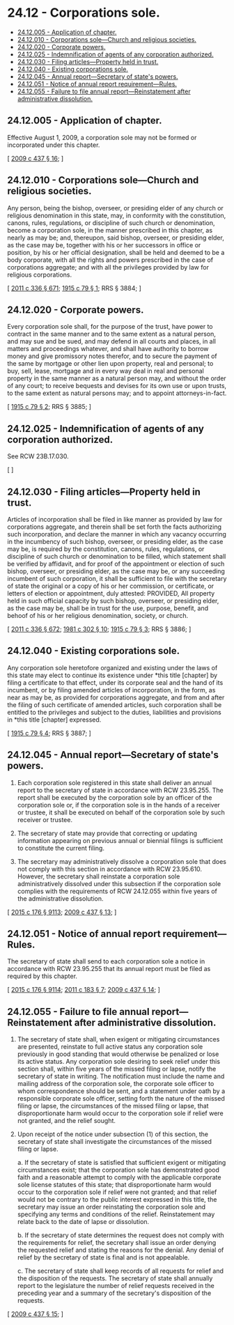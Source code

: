 # 24.12 - Corporations sole.
* [24.12.005 - Application of chapter.](#2412005---application-of-chapter)
* [24.12.010 - Corporations sole—Church and religious societies.](#2412010---corporations-solechurch-and-religious-societies)
* [24.12.020 - Corporate powers.](#2412020---corporate-powers)
* [24.12.025 - Indemnification of agents of any corporation authorized.](#2412025---indemnification-of-agents-of-any-corporation-authorized)
* [24.12.030 - Filing articles—Property held in trust.](#2412030---filing-articlesproperty-held-in-trust)
* [24.12.040 - Existing corporations sole.](#2412040---existing-corporations-sole)
* [24.12.045 - Annual report—Secretary of state's powers.](#2412045---annual-reportsecretary-of-states-powers)
* [24.12.051 - Notice of annual report requirement—Rules.](#2412051---notice-of-annual-report-requirementrules)
* [24.12.055 - Failure to file annual report—Reinstatement after administrative dissolution.](#2412055---failure-to-file-annual-reportreinstatement-after-administrative-dissolution)
## 24.12.005 - Application of chapter.
Effective August 1, 2009, a corporation sole may not be formed or incorporated under this chapter.

\[ [2009 c 437 § 16](http://lawfilesext.leg.wa.gov/biennium/2009-10/Pdf/Bills/Session%20Laws/House/1592-S.SL.pdf?cite=2009%20c%20437%20§%2016); \]

## 24.12.010 - Corporations sole—Church and religious societies.
Any person, being the bishop, overseer, or presiding elder of any church or religious denomination in this state, may, in conformity with the constitution, canons, rules, regulations, or discipline of such church or denomination, become a corporation sole, in the manner prescribed in this chapter, as nearly as may be; and, thereupon, said bishop, overseer, or presiding elder, as the case may be, together with his or her successors in office or position, by his or her official designation, shall be held and deemed to be a body corporate, with all the rights and powers prescribed in the case of corporations aggregate; and with all the privileges provided by law for religious corporations.

\[ [2011 c 336 § 671](http://lawfilesext.leg.wa.gov/biennium/2011-12/Pdf/Bills/Session%20Laws/Senate/5045.SL.pdf?cite=2011%20c%20336%20§%20671); [1915 c 79 § 1](http://leg.wa.gov/CodeReviser/documents/sessionlaw/1915c79.pdf?cite=1915%20c%2079%20§%201); RRS § 3884; \]

## 24.12.020 - Corporate powers.
Every corporation sole shall, for the purpose of the trust, have power to contract in the same manner and to the same extent as a natural person, and may sue and be sued, and may defend in all courts and places, in all matters and proceedings whatever, and shall have authority to borrow money and give promissory notes therefor, and to secure the payment of the same by mortgage or other lien upon property, real and personal; to buy, sell, lease, mortgage and in every way deal in real and personal property in the same manner as a natural person may, and without the order of any court; to receive bequests and devises for its own use or upon trusts, to the same extent as natural persons may; and to appoint attorneys-in-fact.

\[ [1915 c 79 § 2](http://leg.wa.gov/CodeReviser/documents/sessionlaw/1915c79.pdf?cite=1915%20c%2079%20§%202); RRS § 3885; \]

## 24.12.025 - Indemnification of agents of any corporation authorized.
See RCW 23B.17.030.

\[ \]

## 24.12.030 - Filing articles—Property held in trust.
Articles of incorporation shall be filed in like manner as provided by law for corporations aggregate, and therein shall be set forth the facts authorizing such incorporation, and declare the manner in which any vacancy occurring in the incumbency of such bishop, overseer, or presiding elder, as the case may be, is required by the constitution, canons, rules, regulations, or discipline of such church or denomination to be filled, which statement shall be verified by affidavit, and for proof of the appointment or election of such bishop, overseer, or presiding elder, as the case may be, or any succeeding incumbent of such corporation, it shall be sufficient to file with the secretary of state the original or a copy of his or her commission, or certificate, or letters of election or appointment, duly attested: PROVIDED, All property held in such official capacity by such bishop, overseer, or presiding elder, as the case may be, shall be in trust for the use, purpose, benefit, and behoof of his or her religious denomination, society, or church.

\[ [2011 c 336 § 672](http://lawfilesext.leg.wa.gov/biennium/2011-12/Pdf/Bills/Session%20Laws/Senate/5045.SL.pdf?cite=2011%20c%20336%20§%20672); [1981 c 302 § 10](http://leg.wa.gov/CodeReviser/documents/sessionlaw/1981c302.pdf?cite=1981%20c%20302%20§%2010); [1915 c 79 § 3](http://leg.wa.gov/CodeReviser/documents/sessionlaw/1915c79.pdf?cite=1915%20c%2079%20§%203); RRS § 3886; \]

## 24.12.040 - Existing corporations sole.
Any corporation sole heretofore organized and existing under the laws of this state may elect to continue its existence under *this title [chapter] by filing a certificate to that effect, under its corporate seal and the hand of its incumbent, or by filing amended articles of incorporation, in the form, as near as may be, as provided for corporations aggregate, and from and after the filing of such certificate of amended articles, such corporation shall be entitled to the privileges and subject to the duties, liabilities and provisions in *this title [chapter] expressed.

\[ [1915 c 79 § 4](http://leg.wa.gov/CodeReviser/documents/sessionlaw/1915c79.pdf?cite=1915%20c%2079%20§%204); RRS § 3887; \]

## 24.12.045 - Annual report—Secretary of state's powers.
1. Each corporation sole registered in this state shall deliver an annual report to the secretary of state in accordance with RCW 23.95.255. The report shall be executed by the corporation sole by an officer of the corporation sole or, if the corporation sole is in the hands of a receiver or trustee, it shall be executed on behalf of the corporation sole by such receiver or trustee.

2. The secretary of state may provide that correcting or updating information appearing on previous annual or biennial filings is sufficient to constitute the current filing.

3. The secretary may administratively dissolve a corporation sole that does not comply with this section in accordance with RCW 23.95.610. However, the secretary shall reinstate a corporation sole administratively dissolved under this subsection if the corporation sole complies with the requirements of RCW 24.12.055 within five years of the administrative dissolution.

\[ [2015 c 176 § 9113](http://lawfilesext.leg.wa.gov/biennium/2015-16/Pdf/Bills/Session%20Laws/Senate/5387.SL.pdf?cite=2015%20c%20176%20§%209113); [2009 c 437 § 13](http://lawfilesext.leg.wa.gov/biennium/2009-10/Pdf/Bills/Session%20Laws/House/1592-S.SL.pdf?cite=2009%20c%20437%20§%2013); \]

## 24.12.051 - Notice of annual report requirement—Rules.
The secretary of state shall send to each corporation sole a notice in accordance with RCW 23.95.255 that its annual report must be filed as required by this chapter.

\[ [2015 c 176 § 9114](http://lawfilesext.leg.wa.gov/biennium/2015-16/Pdf/Bills/Session%20Laws/Senate/5387.SL.pdf?cite=2015%20c%20176%20§%209114); [2011 c 183 § 7](http://lawfilesext.leg.wa.gov/biennium/2011-12/Pdf/Bills/Session%20Laws/House/1040.SL.pdf?cite=2011%20c%20183%20§%207); [2009 c 437 § 14](http://lawfilesext.leg.wa.gov/biennium/2009-10/Pdf/Bills/Session%20Laws/House/1592-S.SL.pdf?cite=2009%20c%20437%20§%2014); \]

## 24.12.055 - Failure to file annual report—Reinstatement after administrative dissolution.
1. The secretary of state shall, when exigent or mitigating circumstances are presented, reinstate to full active status any corporation sole previously in good standing that would otherwise be penalized or lose its active status. Any corporation sole desiring to seek relief under this section shall, within five years of the missed filing or lapse, notify the secretary of state in writing. The notification must include the name and mailing address of the corporation sole, the corporate sole officer to whom correspondence should be sent, and a statement under oath by a responsible corporate sole officer, setting forth the nature of the missed filing or lapse, the circumstances of the missed filing or lapse, that disproportionate harm would occur to the corporation sole if relief were not granted, and the relief sought.

2. Upon receipt of the notice under subsection (1) of this section, the secretary of state shall investigate the circumstances of the missed filing or lapse.

   a. If the secretary of state is satisfied that sufficient exigent or mitigating circumstances exist; that the corporation sole has demonstrated good faith and a reasonable attempt to comply with the applicable corporate sole license statutes of this state; that disproportionate harm would occur to the corporation sole if relief were not granted; and that relief would not be contrary to the public interest expressed in this title, the secretary may issue an order reinstating the corporation sole and specifying any terms and conditions of the relief. Reinstatement may relate back to the date of lapse or dissolution.

   b. If the secretary of state determines the request does not comply with the requirements for relief, the secretary shall issue an order denying the requested relief and stating the reasons for the denial. Any denial of relief by the secretary of state is final and is not appealable.

   c. The secretary of state shall keep records of all requests for relief and the disposition of the requests. The secretary of state shall annually report to the legislature the number of relief requests received in the preceding year and a summary of the secretary's disposition of the requests.

\[ [2009 c 437 § 15](http://lawfilesext.leg.wa.gov/biennium/2009-10/Pdf/Bills/Session%20Laws/House/1592-S.SL.pdf?cite=2009%20c%20437%20§%2015); \]

